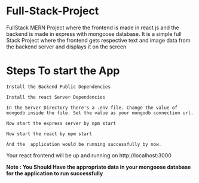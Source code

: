 # Full-Stack-Project

 FullStack MERN Project where the frontend is made in react js and the backend is made in express with mongoose database. It is a simple full Stack Project where the frontend gets respective text and image data from the backend server and displays it on the screen

		

#	Steps To start the App

	Install the Backend Public Dependencies

	Install the react Server Dependencies
	
	In the Server Directory there's a .env file. Change the value of mongodb inside the file. Set the value as your mongodb connection url.
	
	Now start the express server by npm start
	
	Now start the react by npm start
	
	And the  application would be running successfully by now.
  
  
  Your react frontend will be up and running on http://localhost:3000
	
  **Note : You Should Have the appropriate data in your mongoose database for the application to run successfully** 
	
	

